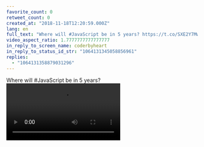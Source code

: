 ```yaml
---
favorite_count: 0
retweet_count: 0
created_at: "2018-11-18T12:20:59.000Z"
lang: en
full_text: "Where will #JavaScript be in 5 years? https://t.co/SXE2Y7Mwb6"
video_aspect_ratio: 1.7777777777777777
in_reply_to_screen_name: coderbyheart
in_reply_to_status_id_str: "1064131345058856961"
replies:
  - "1064131358879031296"
---
```


Where will #JavaScript be in 5 years?
![Embedded Video](https://twitter-media-coderbyheart.s3.eu-north-1.amazonaws.com/1064131350767288321-DemsjqhnHMYZG55Z.mp4)
